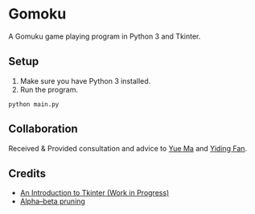 # Gomoku

A Gomuku game playing program in Python 3 and Tkinter.

## Setup

1. Make sure you have Python 3 installed.
2. Run the program.

```shell
python main.py
```

## Collaboration

Received & Provided consultation and advice to [Yue Ma](https://github.com/yueMaHello) and [Yiding Fan](https://github.com/yidingfan).

## Credits

* [An Introduction to Tkinter (Work in Progress)](http://effbot.org/tkinterbook/)
* [Alpha–beta pruning](https://en.wikipedia.org/wiki/Alpha%E2%80%93beta_pruning)
